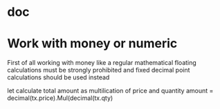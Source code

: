 # doc

# Work with money or numeric

First of all working with money like a regular mathematical floating calculations must be strongly prohibited and fixed decimal point calculations should be used instead

  let calculate total amount as multilication of price and quantity
  amount  = decimal(tx.price).Mul(decimal(tx.qty)
